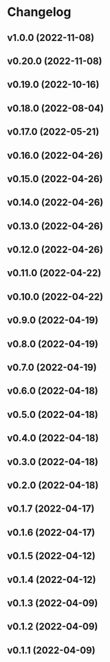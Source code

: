 # Changelog

<!--next-version-placeholder-->

## v1.0.0 (2022-11-08)


## v0.20.0 (2022-11-08)


## v0.19.0 (2022-10-16)


## v0.18.0 (2022-08-04)


## v0.17.0 (2022-05-21)


## v0.16.0 (2022-04-26)


## v0.15.0 (2022-04-26)


## v0.14.0 (2022-04-26)


## v0.13.0 (2022-04-26)


## v0.12.0 (2022-04-26)


## v0.11.0 (2022-04-22)


## v0.10.0 (2022-04-22)


## v0.9.0 (2022-04-19)


## v0.8.0 (2022-04-19)


## v0.7.0 (2022-04-19)


## v0.6.0 (2022-04-18)


## v0.5.0 (2022-04-18)


## v0.4.0 (2022-04-18)


## v0.3.0 (2022-04-18)


## v0.2.0 (2022-04-18)


## v0.1.7 (2022-04-17)


## v0.1.6 (2022-04-17)


## v0.1.5 (2022-04-12)


## v0.1.4 (2022-04-12)


## v0.1.3 (2022-04-09)


## v0.1.2 (2022-04-09)


## v0.1.1 (2022-04-09)

